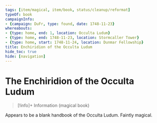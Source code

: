 ```yaml
---
tags: [item/magical, item/book, status/cleanup/reformat]
typeOf: book
campaignInfo:
- {campaign: DuFr, type: found, date: 1748-11-23}
whereabouts:
- {type: home, end: 1, location: Occulta Ludum}
- {type: home, end: 1748-11-23, location: Stormcaller Tower}
- {type: home, start: 1748-11-24, location: Dunmar Fellowship}
title: Enchiridion of the Occulta Ludum
hide_toc: true
hide: [navigation]
---
```

# The Enchiridion of the Occulta Ludum
>[!info]+ Information
> (magical book)
>> 
>> 

Appears to be a blank handbook of the Occulta Ludum. Faintly magical.



